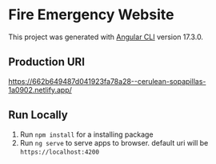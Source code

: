 # Fire Emergency Website

This project was generated with [Angular CLI](https://github.com/angular/angular-cli) version 17.3.0.

## Production URI
https://662b649487d041923fa78a28--cerulean-sopapillas-1a0902.netlify.app/

## Run Locally
1. Run `npm install` for a installing package
2. Run `ng serve` to serve apps to browser. default uri will be `https://localhost:4200`
